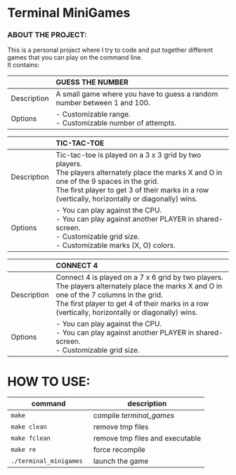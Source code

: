 # Terminal MiniGames

### ABOUT THE PROJECT:
This is a personal project where I try to code and put together different games that you can play on the command line.<br>
It contains:

|     | GUESS THE NUMBER |
| --- | :--------------- |
| Description | A small game where you have to guess a random number between 1 and 100. |
| Options | - Customizable range.<br>- Customizable number of attempts. |

|     | TIC-TAC-TOE |
| --- | :---------- |
| Description | Tic-tac-toe is played on a 3 x 3 grid by two players.<br>The players alternately place the marks X and O in one of the 9 spaces in the grid.<br>The first player to get 3 of their marks in a row (vertically, horizontally or diagonally) wins. |
| Options | - You can play against the CPU.<br>- You can play against another PLAYER in shared-screen.<br>- Customizable grid size.<br>- Customizable marks (X, O) colors. |

|     | CONNECT 4 |
| --- | :---------- |
| Description | Connect 4 is played on a 7 x 6 grid by two players.<br>The players alternately place the marks X and O in one of the 7 columns in the grid.<br>The first player to get 4 of their marks in a row (vertically, horizontally or diagonally) wins. |
| Options | - You can play against the CPU.<br>- You can play against another PLAYER in shared-screen.<br>- Customizable grid size. |

# HOW TO USE:
| command | description |
| ------- | ----------- |
| `make` | compile *terminal_games* |
| `make clean` | remove tmp files |
| `make fclean` | remove tmp files and executable |
| `make re` | force recompile |
| `./terminal_minigames ` | launch the game |
